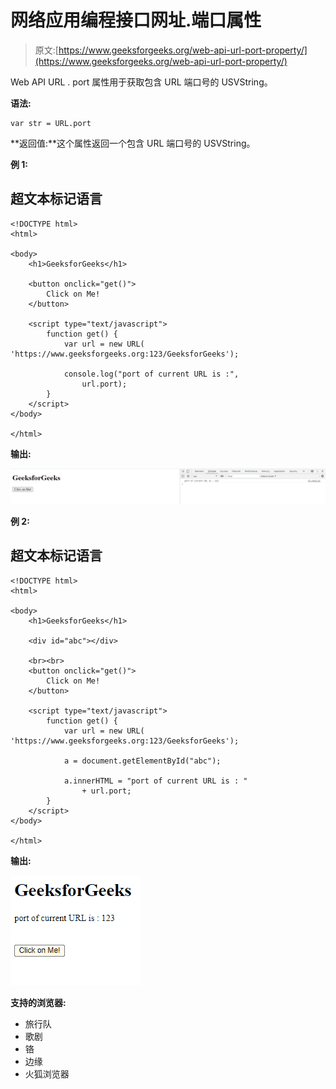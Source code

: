 # 网络应用编程接口网址.端口属性

> 原文:[https://www.geeksforgeeks.org/web-api-url-port-property/](https://www.geeksforgeeks.org/web-api-url-port-property/)

Web API URL . port 属性用于获取包含 URL 端口号的 USVString。

**语法:**

```htmlhtml
var str = URL.port

```

**返回值:**这个属性返回一个包含 URL 端口号的 USVString。

**例 1:**

## 超文本标记语言

```htmlhtml
<!DOCTYPE html>
<html>

<body>
    <h1>GeeksforGeeks</h1>

    <button onclick="get()">
        Click on Me!
    </button>

    <script type="text/javascript">
        function get() {
            var url = new URL(
'https://www.geeksforgeeks.org:123/GeeksforGeeks');

            console.log("port of current URL is :",
                url.port);
        }
    </script>
</body>

</html>
```

**输出:**

![](img/f711d290e9ce964581bac3438532d27b.png)

**例 2:**

## 超文本标记语言

```htmlhtml
<!DOCTYPE html>
<html>

<body>
    <h1>GeeksforGeeks</h1>

    <div id="abc"></div>

    <br><br>
    <button onclick="get()">
        Click on Me!
    </button>

    <script type="text/javascript">
        function get() {
            var url = new URL(
'https://www.geeksforgeeks.org:123/GeeksforGeeks');

            a = document.getElementById("abc");

            a.innerHTML = "port of current URL is : " 
                + url.port;
        }
    </script>
</body>

</html>
```

**输出:**

![](img/b7f7ec4aefd6a1b75dc629e6fb3a9017.png)

**支持的浏览器:**

*   旅行队
*   歌剧
*   铬
*   边缘
*   火狐浏览器